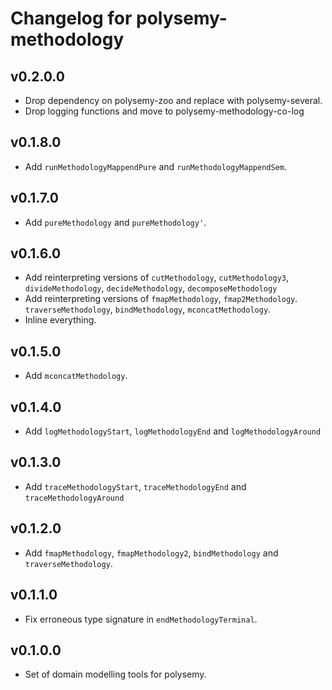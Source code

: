 # Changelog for polysemy-methodology

## v0.2.0.0

* Drop dependency on polysemy-zoo and replace with polysemy-several.
* Drop logging functions and move to polysemy-methodology-co-log

## v0.1.8.0

* Add `runMethodologyMappendPure` and `runMethodologyMappendSem`.

## v0.1.7.0

* Add `pureMethodology` and `pureMethodology'`.

## v0.1.6.0

* Add reinterpreting versions of `cutMethodology`, `cutMethodology3`, `divideMethodology`,
  `decideMethodology`, `decomposeMethodology`
* Add reinterpreting versions of `fmapMethodology`, `fmap2Methodology`. `traverseMethodology`,
  `bindMethodology`, `mconcatMethodology`.
* Inline everything.

## v0.1.5.0

* Add `mconcatMethodology`.

## v0.1.4.0

* Add `logMethodologyStart`, `logMethodologyEnd` and `logMethodologyAround`

## v0.1.3.0

* Add `traceMethodologyStart`, `traceMethodologyEnd` and `traceMethodologyAround`

## v0.1.2.0

* Add `fmapMethodology`, `fmapMethodology2`, `bindMethodology` and `traverseMethodology`.

## v0.1.1.0

* Fix erroneous type signature in `endMethodologyTerminal`.

## v0.1.0.0

* Set of domain modelling tools for polysemy.
